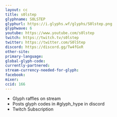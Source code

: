 ```yaml
---
layout: cc
title: s0lstep
glyphname: S0LSTEP
glyphurl: https://i.glyphs.wf/glyphs/S0lstep.png
glyphwave: 6
youtube: https://www.youtube.com/s0lstep
twitch: https://twitch.tv/s0lstep
twitter: https://twitter.com/S0lStep
discord: https://discord.gg/Tw4fGxR
other-site: 
primary-language: 
global-glyph-code: 
currently-partnered: 
stream-currency-needed-for-glyph: 
facebook: 
mixer: 
ccid: 166
---
```

* Glyph raffles on stream
* Posts glyph codes in #glyph_hype in discord
* Twitch Subscription
